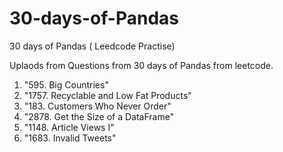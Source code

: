 # 30-days-of-Pandas
30 days of Pandas ( Leedcode Practise)

Uplaods from Questions from 30 days of Pandas from leetcode.

1. "595.  Big Countries"
2. "1757. Recyclable and Low Fat Products"
3. "183. Customers Who Never Order"
4. "2878. Get the Size of a DataFrame"
5. "1148. Article Views I"
6. "1683. Invalid Tweets"

